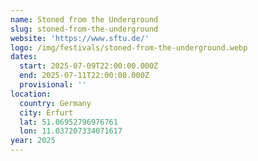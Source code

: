 ```yaml
---
name: Stoned from the Underground
slug: stoned-from-the-underground
website: 'https://www.sftu.de/'
logo: /img/festivals/stoned-from-the-underground.webp
dates:
  start: 2025-07-09T22:00:00.000Z
  end: 2025-07-11T22:00:00.000Z
  provisional: ''
location:
  country: Germany
  city: Erfurt
  lat: 51.06952796976761
  lon: 11.037207334071617
year: 2025
---
```


